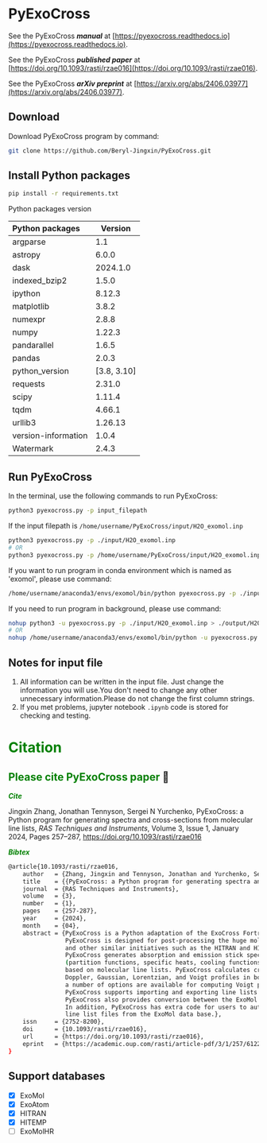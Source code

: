 # PyExoCross

See the PyExoCross ***manual*** at [https://pyexocross.readthedocs.io](https://pyexocross.readthedocs.io).

See the PyExoCross ***published paper*** at [https://doi.org/10.1093/rasti/rzae016](https://doi.org/10.1093/rasti/rzae016).

See the PyExoCross ***arXiv preprint*** at [https://arxiv.org/abs/2406.03977](https://arxiv.org/abs/2406.03977).


## Download

Download PyExoCross program by command:

```bash
git clone https://github.com/Beryl-Jingxin/PyExoCross.git
```

## Install Python packages

```bash
pip install -r requirements.txt
```

Python packages version

| Python packages     | Version     |
| :------------------ | ----------- |
| argparse            | 1.1         |
| astropy             | 6.0.0       |
| dask                | 2024.1.0    |
| indexed_bzip2       | 1.5.0       |
| ipython             | 8.12.3      |
| matplotlib          | 3.8.2       |
| numexpr             | 2.8.8       |
| numpy               | 1.22.3      |
| pandarallel         | 1.6.5       |
| pandas              | 2.0.3       |
| python_version      | [3.8, 3.10] |
| requests            | 2.31.0      |
| scipy               | 1.11.4      |
| tqdm                | 4.66.1      |
| urllib3             | 1.26.13     |
| version-information | 1.0.4       |
| Watermark           | 2.4.3       |

## Run PyExoCross

In the terminal, use the following commands to run PyExoCross:

```bash
python3 pyexocross.py -p input_filepath
```

If the input filepath is `/home/username/PyExoCross/input/H2O_exomol.inp`

```bash
python3 pyexocross.py -p ./input/H2O_exomol.inp
# OR 
python3 pyexocross.py -p /home/username/PyExoCross/input/H2O_exomol.inp
```

If you want to run program in conda environment which is named as 'exomol', please use command:

```bash
/home/username/anaconda3/envs/exomol/bin/python pyexocross.py -p ./input/H2O_exomol.inp
```

If you need to run program in background, please use command:

```bash
nohup python3 -u pyexocross.py -p ./input/H2O_exomol.inp > ./output/H2O_exomol.out 2>&1 &
# OR 
nohup /home/username/anaconda3/envs/exomol/bin/python -u pyexocross.py -p ./input/H2O_exomol.inp > ./output/H2O_exomol.out 2>&1 &
```

## Notes for input file

1. All information can be written in the input file. Just change the information you will use.You don't need to change any other unnecessary information.Please do not change the first column strings.
2. If you met problems, jupyter notebook `.ipynb` code is stored for checking and testing.


# <font color=Green>**Citation**</font>

## <font color=Green>**Please cite PyExoCross paper**</font> :green_heart:

<font color=Green>***Cite***</font>

Jingxin Zhang, Jonathan Tennyson, Sergei N Yurchenko, 
PyExoCross: a Python program for generating spectra and cross-sections from molecular line lists, 
*RAS Techniques and Instruments*, Volume 3, Issue 1, January 2024, Pages 257–287, 
https://doi.org/10.1093/rasti/rzae016

<font color=Green>***Bibtex***</font>

```bash
@article{10.1093/rasti/rzae016,
    author   = {Zhang, Jingxin and Tennyson, Jonathan and Yurchenko, Sergei N},
    title    = {{PyExoCross: a Python program for generating spectra and cross-sections from molecular line lists}},
    journal  = {RAS Techniques and Instruments},
    volume   = {3},
    number   = {1},
    pages    = {257-287},
    year     = {2024},
    month    = {04},
    abstract = {PyExoCross is a Python adaptation of the ExoCross Fortran application, 
                PyExoCross is designed for post-processing the huge molecular line lists generated by the ExoMol project 
                and other similar initiatives such as the HITRAN and HITEMP data bases. 
                PyExoCross generates absorption and emission stick spectra, cross-sections, and other properties 
                (partition functions, specific heats, cooling functions, lifetimes, and oscillator strengths) 
                based on molecular line lists. PyExoCross calculates cross-sections with four line profiles: 
                Doppler, Gaussian, Lorentzian, and Voigt profiles in both sampling and binned methods; 
                a number of options are available for computing Voigt profiles which we test for speed and accuracy. 
                PyExoCross supports importing and exporting line lists in the ExoMol and HITRAN/HITEMP formats. 
                PyExoCross also provides conversion between the ExoMol and HITRAN data formats. 
                In addition, PyExoCross has extra code for users to automate the batch download of 
                line list files from the ExoMol data base.},
    issn     = {2752-8200},
    doi      = {10.1093/rasti/rzae016},
    url      = {https://doi.org/10.1093/rasti/rzae016},
    eprint   = {https://academic.oup.com/rasti/article-pdf/3/1/257/61224370/rzae016.pdf},
}
```

## Support databases

- [X] ExoMol
- [X] ExoAtom
- [X] HITRAN
- [X] HITEMP
- [ ] ExoMolHR
